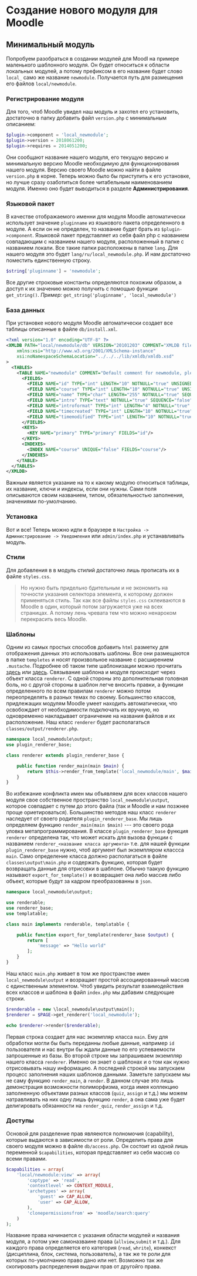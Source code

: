 # Создание нового модуля для Moodle

## Минимальный модуль
Попробуем разобраться в создании модулей для Moodl на примере маленького шаблонного модуля. Он будет относиться к  области локальных модулей, а потому префиксом в его название будет слово `local_` само же название `newmodule`. Получается путь для размещения его файлов `local/newmodule`.

### Регистрирование модуля
Для того, чтоб Moodle увидел наш модуль и захотел его установить, достаточно в папку добавить файл `version.php` с минимальным описанием:
```php
$plugin->component = 'local_newmodule'; 
$plugin->version = 2018061200;
$plugin->requires = 2014051200;
```
Они сообщают название нашего модуля, его текущую версию и минимальную версию Moodle необходимую для функционирования нашего модуля. Версию своего Moodle можно найти в  файле `version.php` в корне.
Теперь можно было бы приступить к его установке, но лучше сразу озаботиться более читабельным наименованием модуля. Именно оно будет выводиться в разделе **Администрирования**.

### Языковой пакет
В качестве отображаемого именни для модуля Moodle автоматически использует значение `pluginname` из языкового пакета определенного в модуле. А если он не определен, то название будет брать из `$plugin->component`. Языковой пакет представляет из себя файл php с названием совпадающим с названием нашего модуля, расположенный в папке с названием локали. Все такие папки расположены в папке `lang`.
Для нашего модуля это будет `lang/ru/local_newmodule.php`. И нам достаточно поместить единственную строку.
~~~php
$string['pluginname'] = 'newmodule';
~~~
Все другие строковые константы определяются похожим образом, а доступ к их значению можно получить с помощью функции `get_string()`.  _Пример:_ `get_string('pluginname', 'local_newmodule')`

### База данных
При установке нового модуля Moodle автоматически создает все таблицы описанные в файле `db/install.xml`. 
~~~xml
<?xml version="1.0" encoding="UTF-8" ?>
<XMLDB PATH="local/newmodule/db" VERSION="20101203" COMMENT="XMLDB file for Moodle local/newmodule"
    xmlns:xsi="http://www.w3.org/2001/XMLSchema-instance"
    xsi:noNamespaceSchemaLocation="../../../lib/xmldb/xmldb.xsd"
>
  <TABLES>
    <TABLE NAME="newmodule" COMMENT="Default comment for newmodule, please edit me">
      <FIELDS>
        <FIELD NAME="id" TYPE="int" LENGTH="10" NOTNULL="true" UNSIGNED="true" SEQUENCE="true"/>
        <FIELD NAME="course" TYPE="int" LENGTH="10" NOTNULL="true" UNSIGNED="true" SEQUENCE="false" COMMENT="Course newmodule activity belongs to"/>
        <FIELD NAME="name" TYPE="char" LENGTH="255" NOTNULL="true" SEQUENCE="false" COMMENT="name field for moodle instances"/>
        <FIELD NAME="intro" TYPE="text" NOTNULL="true" SEQUENCE="false" COMMENT="General introduction of the newmodule activity"/>
        <FIELD NAME="introformat" TYPE="int" LENGTH="4" NOTNULL="true" UNSIGNED="true" DEFAULT="0" SEQUENCE="false" COMMENT="Format of the intro field (MOODLE, HTML, MARKDOWN...)"/>
        <FIELD NAME="timecreated" TYPE="int" LENGTH="10" NOTNULL="true" UNSIGNED="true" SEQUENCE="false"/>
        <FIELD NAME="timemodified" TYPE="int" LENGTH="10" NOTNULL="true" UNSIGNED="true" DEFAULT="0" SEQUENCE="false"/>
      </FIELDS>
      <KEYS>
        <KEY NAME="primary" TYPE="primary" FIELDS="id"/>
      </KEYS>
      <INDEXES>
        <INDEX NAME="course" UNIQUE="false" FIELDS="course"/>
      </INDEXES>
    </TABLE>
  </TABLES>
</XMLDB>
~~~
Важным является указание на то к какому модулю относиться таблицы, их название, ключи и индексы, если они нужны. Сами поля описываются своим названием, типом, обязательностью заполнения, значениями по-умолчанию. 

### Установка
Вот и все! Теперь можно идти в браузере в `Настройка -> Администрирование -> Уведомления` или `admin/index.php` и устанавливать модуль.


### Стили
Для добавления в в модуль стилий достаточно лишь прописать их в файле `styles.css`. 

> Но нужно быть придельно бдительным и не экономить на точности указания селектора элемента, к которому должен применяться стиль. Так как все файлы `styles.css` склеиваются в Moodle  в один, который потом загружается уже на всех страницах. А потому лень чревата тем что можно ненароком перекрасить весь Moodle.

### Шаблоны
Одним из самых простых способов добавить `html` разметку для отображения данных это использовать шаблоны. Все они размещаются в папке `templetes` и носят произвольное название с расширением `.mustache`. Подробнее об таком типе шаблонизации можно прочитать [здесь](https://mustache.github.io/mustache.5.html) или [здесь](https://docs.moodle.org/dev/Templates).
Связывание шаблона и модуля происходит через объект класса `renderer`. С одной стороны это дополнительная головная боль, но с другой стороны в шаблон легче вносить правки, а функции определенного по всем правилам `renderer` можно потом переопределять в разных темах по своему.
Большинство классов, придлежащих модулям Moodle умеет находить автоматически, что освобождает от необходимости подключать их вручную, но одновременно накладывает ограничение на названия файлов и их расположение. Наш класс `renderer` будет располагаться `classes/output/renderer.php`.
```php
namespace local_newmodule\output;
use plugin_renderer_base;

class renderer extends plugin_renderer_base {

    public function render_main(main $main) {
        return $this->render_from_template('local_newmodule/main', $main->export_for_template($this));
    }
}
```
Во избежание конфликта имен мы объявляем для всех классов нашего модуля свое собственное пространство `local_newmodule\output`, которое совпадает с путем до этого файла (так и Moodle и нам позжнее проще ориетироваться). Большинство методов наш класс `renderer` наследует от своего родителя `plugin_renderer_base`. Мы лишь определяем функцию `render_main(main $main)` --- это своего рода уловка метапрограммирования. В классе `plugin_renderer_base` функция `renderer` определена так, что может искать для вызова функции с названием `renderer_<название класса аргумента>` т.е. для нашей функции `plugin_renderer_base` нужно, чтоб аргумент был экземпляром классса `main`.
Само определение класса должно располагаться в файле `classes\output\main.php` и содержать функцию, которая будет возвращать данные для отрисовки в шаблоне. Обычно таакую функцию называют `export_for_template()` и возвращает она либо массив либо объект, которые будут за кадром преобразованны в `json`.
```php
namespace local_newmodule\output;

use renderable;
use renderer_base;
use templatable;

class main implements renderable, templatable {

    public function export_for_template(renderer_base $output) {
        return [
            'message' => "Hello world"
        ];
    }
}
```
Наш класс `main.php` живает в том же пространстве имен `local_newmodule\output` и возращает простой ассоциироваанный массив с единственным элементом.
Чтоб увидить результат взаимодействия всех классов и шаблона в файл `index.php` мы дабавим следующие строки.
```php
$renderable = new \local_newmodule\output\main();
$renderer = $PAGE->get_renderer('local_newmodule');

echo $renderer->render($renderable);
```
Первая строка создает для нас экземпляр класса `main`. Ему для обработки могли бы быть переданны любые данные, например `id` пользователя и нас внутри бы ждали данные по его успеваемости запрошенные из базы. Во второй строке мы запрашиваем экземпляр нашего класса `renderer`. Именно он знает о шаблонах и о том как нужно отрисовывать нашу информацию. А последней строкой мы запускаем процесс заполнения наших шаблонов данными. Заметьте запускаем мы не саму функцию `render_main`, а `render`. В данном случае это лишь демонстрация возможности полиморфизма, когда имея коллекцию заполненную объектами разных классов (`quiz`, `assign` и т.д.) мы можем натравливать на них одну лишь функцию `render`, а она сама уже будет делигировать обязанности на `render_quiz`, `render_assign` и т.д.

### Доступы
Основой для разделение прав являеются полномочия (capability), которые выдаются в зависимости от роли. Определить права для своего модуля можно в файле `db/access.php`. Он состоит из одной лишь переменной `$capabilities`, которая представляет из себя массив со всеми правами.
```php
$capabilities = array(
    'local/newmodule:view' => array(
        'captype' => 'read',
        'contextlevel' => CONTEXT_MODULE,
        'archetypes' => array(
            'guest' => CAP_ALLOW,
            'user' => CAP_ALLOW,
        ),
        'clonepermissionsfrom' => 'moodle/search:query'
    )
);
```
Название права начинается с указания области модулей и названия модуля, а потом уже самоназваине права (`allview`,`submit` и т.д.). Для каждого права определяется его категория (`read`, `whrite`), конкекст (дисциплина, блок, система, пользователь), а так же те роли для которых по-умолчанию право дано или нет. Возможно так же скопировать распределения выдачи прав от другойго права.
